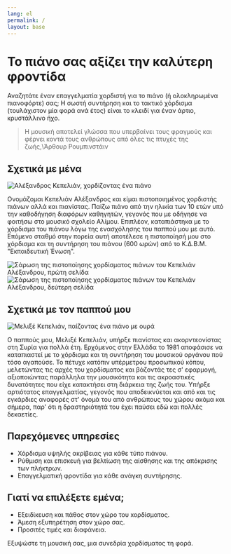 ```yaml
---
lang: el
permalink: /
layout: base
---
```


# Το πιάνο σας αξίζει την καλύτερη φροντίδα

Αναζητάτε έναν επαγγελματία χορδιστή για το πιάνο (ή ολοκληρωμένα πιανοφόρτε) σας; Η σωστή συντήρηση και το τακτικό χόρδισμα (τουλάχιστον μία φορά ανά έτος) είναι το κλειδί για έναν άρτιο, κρυστάλλινο ήχο.

> Η μουσική αποτελεί γλώσσα που υπερβαίνει τους φραγμούς και φέρνει κοντά τους ανθρώπους από όλες τις πτυχές της ζωής,\Άρθουρ Ρουμπινστάιν

## Σχετικά με μένα

![Αλέξανδρος Κεπελιάν, χορδίζοντας ένα πιάνο](/assets/images/alex.jpg)

Ονομάζομαι Κεπελιάν Αλέξανδρος και είμαι πιστοποιημένος χορδιστής πιάνων αλλά και πιανίστας. Παίζω πιάνο από την ηλικία των 10 ετών υπό την
καθοδήγηση διαφόρων καθηγητών, γεγονός που με οδήγησε να φοιτήσω στο μουσικό σχολείο Αλίμου. Επιπλέον, καταπιάστηκα με το χόρδισμα του πιάνου λόγω της ενασχόλησης του παππού μου
με αυτό. Επόμενο σταθμό στην πορεία αυτή αποτέλεσε η πιστοποίησή μου στο χόρδισμα και τη συντήρηση του πιάνου (600 ωρών) από το Κ.Δ.Β.Μ. "Εκπαιδευτική Ένωση".

![Σάρωση της πιστοποίησης χορδίσματος πιάνων του Κεπελιάν Αλέξανδρου, πρώτη σελίδα](/assets/images/cert1.jpg)
![Σάρωση της πιστοποίησης χορδίσματος πιάνων του Κεπελιάν Αλέξανδρου, δεύτερη σελίδα](/assets/images/cert2.jpg) 

## Σχετικά με τον παππού μου

![Μελιξέ Κεπελιάν, παίζοντας ένα πιάνο με ουρά](/assets/images/melik.jpg)

Ο παππούς μου, Μελιξέ Κεπελιάν, υπήρξε πιανίστας και ακορντεονίστας στη Συρία για πολλά έτη. Ερχόμενος στην Ελλάδα το 1981 αποφάσισε να καταπιαστεί με 
το χόρδισμα και τη συντήρηση του μουσικού οργάνου πού τόσο αγαπούσε. Το πέτυχε κατόπιν υπέρμετρου προσωπικού κόπου, μελετώντας τις αρχές του χορδίσματος και βάζοντάς τες σ' εφαρμογή,
αξιοποιώντας παράλληλα την μουσικότητα και τις ακροαστικές δυνατότητες που είχε κατακτήσει στη διάρκεια της ζωής του. Υπήρξε αρτιότατος επαγγελματίας, γεγονός που αποδεικνύεται
και από και τις εγκάρδιες αναφορές στ' όνομά του από ανθρώπους του χώρου ακόμα και σήμερα, παρ' ότι η δραστηριότητά του έχει παύσει εδώ και πολλές δεκαετίες. 

## Παρεχόμενες υπηρεσίες

* Χόρδισμα υψηλής ακρίβειας για κάθε τύπο πιάνου.
* Ρύθμιση και επισκευή για βελτίωση της αίσθησης και της απόκρισης των πλήκτρων.
* Επαγγελματική φροντίδα για κάθε ανάγκη συντήρησης.

## Γιατί να επιλέξετε εμένα;

* Εξειδίκευση και πάθος στον χώρο του xoρδίσματος.
* Άμεση εξυπηρέτηση στον χώρο σας.
* Προσιτές τιμές και διαφάνεια.

Εξυψώστε τη μουσική σας, μια συνεδρία χορδίσματος τη φορά.
